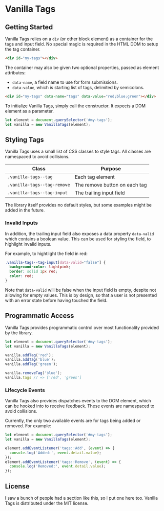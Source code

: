 # Vanilla Tags

## Getting Started
Vanilla Tags relies on a `div` (or other block element) as a container for the tags and input field.
No special magic is required in the HTML DOM to setup the tag container.
```html
<div id="my-tags"></div>
```

The container may also be given two optional properties, passed as element attributes:
 - `data-name`, a field name to use for form submissions.
 - `data-value`, which is starting list of tags, delimited by semicolons.
```html
<div id="my-tags" data-name="tags" data-value="red;blue;green"></div>
```

To initialize Vanilla Tags, simply call the constructor. It expects a DOM element as a parameter.
```js
let element = document.querySelector('#my-tags');
let vanilla = new VanillaTags(element);
```

## Styling Tags
Vanilla Tags uses a small list of CSS classes to style tags. All classes are namespaced to avoid collisions.

| Class | Purpose |
| --- | --- |
| `.vanilla-tags--tag` | Each tag element |
| `.vanilla-tags--tag-remove` | The remove button on each tag |
| `.vanilla-tags--tag-input` | The trailing input field |
The library itself provides no default styles, but some examples might be added in the future.

### Invalid Inputs
In addition, the trailing input field also exposes a data property `data-valid` which contains a boolean value.
This can be used for styling the field, to highlight invalid inputs.

For example, to hightlight the field in red:
```css
.vanilla-tags--tag-input[data-valid="false"] {
  background-color: lightpink;
  border: solid 1px red;
  color: red;
}
```

Note that `data-valid` will be false when the input field is empty, despite not allowing for empty values.
This is by design, so that a user is not presented with an error state before having touched the field.

## Programmatic Access
Vanilla Tags provides programmatic control over most functionality provided by the library.
```javascript
let element = document.querySelector('#my-tags');
let vanilla = new VanillaTags(element);

vanilla.addTag('red');
vanilla.addTag('blue');
vanilla.addTag('green');

vanilla.removeTag('blue');
vanilla.tags // => ['red', 'green']
```

### Lifecycle Events
Vanilla Tags also provides dispatches events to the DOM element, which can be hooked into to receive feedback.
These events are namespaced to avoid collisions.

Currently, the only two available events are for tags being added or removed.
For example:
```javascript
let element = document.querySelector('#my-tags');
let vanilla = new VanillaTags(element);

element.addEventListener('tags::Add', (event) => {
  console.log('Added:', event.detail.value);
});
element.addEventListener('tags::Remove', (event) => {
  console.log('Removed:', event.detail.value);
});
```

## License
I saw a bunch of people had a section like this, so I put one here too.
Vanilla Tags is distributed under the MIT license.
